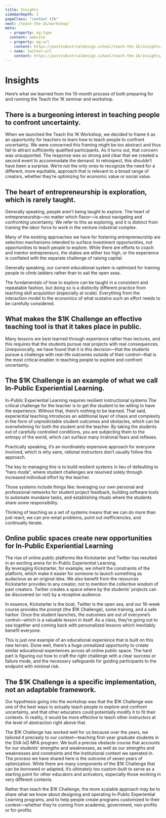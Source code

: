```yaml
---
title: Insights
sidebarDepth: 2
pageClass: "content t1k"
next: /teach-the-1k/workshop/
meta:
  - property: og:type
  content: website  
  - property: og:url
    content: https://postindustrialdesign.school/teach-the-1k/insights/
  - name: twitter:url
    content: https://postindustrialdesign.school/teach-the-1k/insights/
---
```


# Insights

Here’s what we learned from the 10-month process of both preparing for and running the Teach the 1K seminar and workshop.

## There is a burgeoning interest in teaching people to confront uncertainty.

When we launched the Teach the 1K Workshop, we decided to frame it as an opportunity for teachers to learn how to teach people to confront uncertainty.  We were concerned this framing might be too abstract and thus fail to attract sufficiently qualified participants.  As it turns out, that concern was unsupported.  The response was so strong and clear that we created a second event to accommodate the demand.
In retrospect, this shouldn’t have been a surprise.  We’re not the only ones to recognize the need for a different, more equitable, approach that is relevant to a broad range of creators, whether they’re optimizing for economic value or social value.

## The heart of entrepreneurship is exploration, which is rarely taught.

Generally speaking, people aren’t being taught to explore.
The heart of entrepreneurship—no matter which flavor—is about navigating and confronting uncertainty.  We refer to this as exploring, and it is distinct from training the labor force to work in the venture industrial complex.

Many of the existing approaches we have for fostering entrepreneurship are selection mechanisms intended to surface investment opportunities, not opportunities to teach people to explore. While there are efforts to coach and mentor entrepreneurs, the stakes are either too high, or the experience is conflated with the separate challenge of raising capital.

Generally speaking, our current educational system is optimized for training people to climb ladders rather than to sail the open seas.

The fundamentals of how to explore can be taught in a consistent and repeatable fashion, but doing so is a distinctly different practice from teaching skill acquisition (especially at scale). Everything from the interaction model to the economics of what sustains such an effort needs to be carefully considered.

## What makes the $1K Challenge an effective teaching tool is that it takes place in public.

Many lessons are best learned through experience rather than lectures, and this requires that the students pursue real projects with real consequences.
Unequivocally, we have found that it is this decision—that the students pursue a challenge with real-life outcomes outside of their control—that is the most critical enabler in teaching people to explore and confront uncertainty.  

## The $1K Challenge is an example of what we call In-Public Experiential Learning.

In-Public Experiential Learning requires resilient instructional systems
The critical challenge for the teacher is to get the student to be willing to have the experience.  Without that, there’s nothing to be learned.
That said, experiential teaching introduces an additional layer of chaos and complexity in the form of unpredictable student outcomes and obstacles, which can be overwhelming for both the student and the teacher.  By taking the students out of carefully controlled conditions, you are subjecting them to the entropy of the world, which can surface many irrational fears and reflexes.

Practically speaking, it’s an inordinately expensive approach for everyone involved, which is why sane, rational instructors don’t usually follow this approach.

The key to managing this is to build resilient systems in lieu of defaulting to “hero mode”, where student challenges are resolved solely through increased individual effort by the teacher.

Those systems include things like: leveraging our own personal and professional networks for student project feedback, building software tools to automate mundane tasks, and establishing rituals where the students share some responsibility.

Thinking of teaching as a set of systems means that we can do more than just react; we can pre-empt problems, point out inefficiencies, and continually iterate.

## Online public spaces create new opportunities for In-Public Experiential Learning

The rise of online public platforms like Kickstarter and Twitter has resulted in an exciting arena for In-Public Experiential Learning.  
By leveraging Kickstarter, for example, we inherit the constraints of the platform, which make it easier for someone to launch something as audacious as an original idea. We also benefit from the resources Kickstarter provides to any creator, not to mention the collective wisdom of past creators.  Twitter creates a space where by the students’ projects can be discovered (or not) by a receptive audience.  

In essence, Kickstarter is the boat, Twitter is the open sea, and our 16-week course provides the prompt (the $1K Challenge), some training, and a safe harbor.  Once the student launches, the outcomes are out of everyone’s control—which is a valuable lesson in itself.  As a class, they’re going out to sea together and coming back with personalized lessons which inevitably benefit everyone.

This is just one example of an educational experience that is built on this new terrain.  Done well, there’s a huge unrealized opportunity to create similar educational experiences across all online public space. The hard part is figuring out how to craft the right challenge with a clear success or failure mode, and the necessary safeguards for guiding participants to the endpoint with minimal risk.

## The $1K Challenge is a specific implementation, not an adaptable framework.

Our hypothesis going into the workshop was that the $1K Challenge was one of the best ways to actually teach people to explore and confront uncertainty, and that other educators could potentially modify it to fit their contexts.
In reality, it would be more effective to teach other instructors at the level of abstraction right above that.

The $1K Challenge has worked well for us because over the years, we tailored it precisely to our context—teaching first-year graduate students in the SVA IxD MFA program. We built a precise obstacle course that accounts for our students’ strengths and weaknesses, as well as our strengths and weaknesses and constraints and the institutional context we operated in. The process we have shared here is the outcome of seven years of optimization.
While there are many components of the $1K Challenge that can be borrowed or adapted, it’s ultimately too custom-built to serve as a starting point for other educators and activators, especially those working in very different contexts.

Rather than teach the $1K Challenge, the more scalable approach may be to share what we know about designing and operating In-Public Experiential Learning programs, and to help people create programs customized to their context—whether they’re coming from academia, government, non-profits or for-profits.

